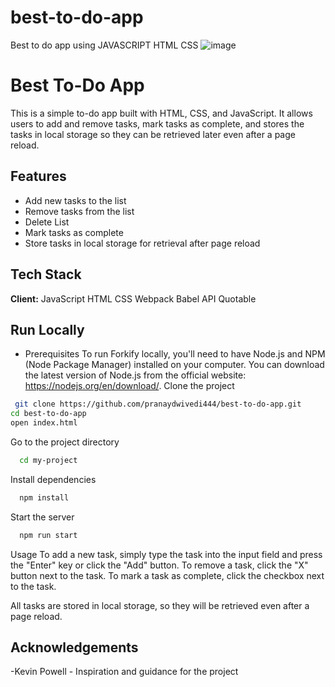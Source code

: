 # best-to-do-app
 Best to do app using JAVASCRIPT HTML CSS
![image](https://user-images.githubusercontent.com/48515987/221218953-f63c7149-521e-435e-832b-ff5b1502c315.png)

# Best To-Do App

This is a simple to-do app built with HTML, CSS, and JavaScript. It allows users to add and remove tasks, mark tasks as complete, and stores the tasks in local storage so they can be retrieved later even after a page reload.


## Features
- Add new tasks to the list
- Remove tasks from the list
- Delete List
- Mark tasks as complete
- Store tasks in local storage for retrieval after page reload

## Tech Stack

**Client:** JavaScript
HTML
CSS
Webpack
Babel
 API Quotable 




## Run Locally
- Prerequisites
To run Forkify locally, you'll need to have Node.js and NPM (Node Package Manager) installed on your computer. You can download the latest version of Node.js from the official website: https://nodejs.org/en/download/.
Clone the project

```bash
 git clone https://github.com/pranaydwivedi444/best-to-do-app.git
cd best-to-do-app
open index.html


```

Go to the project directory

```bash
  cd my-project
```

Install dependencies

```bash
  npm install
```

Start the server

```bash
  npm run start
```

Usage
To add a new task, simply type the task into the input field and press the "Enter" key or click the "Add" button. To remove a task, click the "X" button next to the task. To mark a task as complete, click the checkbox next to the task.

All tasks are stored in local storage, so they will be retrieved even after a page reload.


## Acknowledgements

-Kevin Powell - Inspiration and guidance for the project

